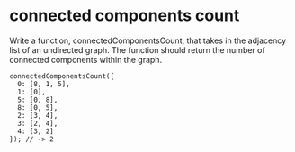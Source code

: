 # connected components count

Write a function, connectedComponentsCount, that takes in the adjacency list of an undirected graph. The function should return the number of connected components within the graph.

```
connectedComponentsCount({
  0: [8, 1, 5],
  1: [0],
  5: [0, 8],
  8: [0, 5],
  2: [3, 4],
  3: [2, 4],
  4: [3, 2]
}); // -> 2
```
